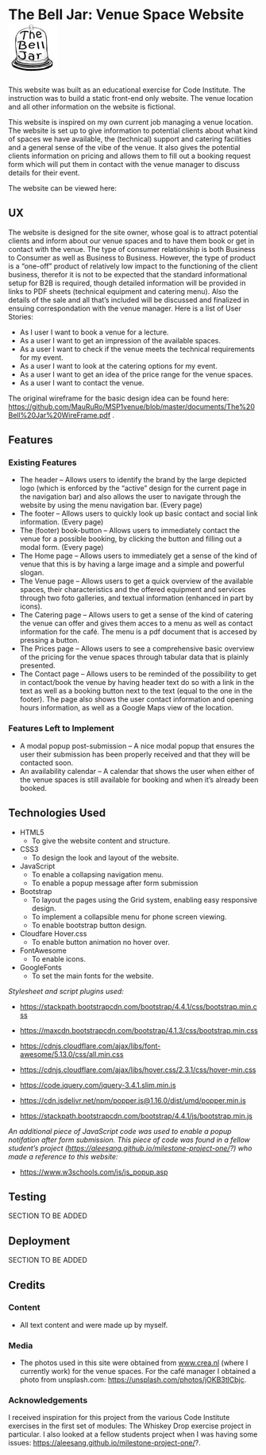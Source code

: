 
# The Bell Jar: Venue Space Website    <img src="/assets/images/the-bell-jar-logo-black.png" height="100px">

This website was built as an educational exercise for Code Institute. The instruction was to build a static front-end only website. The venue location and all other information on the website is fictional.

This website is inspired on my own current job managing a venue location. The website is set up to give information to potential clients about what kind of spaces we have available, the (technical) support and catering facilities and a general sense of the vibe of the venue. It also gives the potential clients information on pricing and allows them to fill out a booking request form which will put them in contact with the venue manager to discuss details for their event.

The website can be viewed here:

## UX ##

The website is designed for the site owner, whose goal is to attract potential clients and inform about our venue spaces and to have them book or get in contact with the venue. The type of consumer relationship is both Business to Consumer as well as Business to Business. However, the type of product is a “one-off” product of relatively low impact to the functioning of the client business, therefor it is not to be expected that the standard informational setup for B2B is required, though detailed information will be provided in links to PDF sheets (technical equipment and catering menu). Also the details of the sale and all that’s included will be discussed and finalized in ensuing correspondation with the venue manager.
Here is a list of User Stories:
* As I user I want to book a venue for a lecture.
* As a user I want to get an impression of the available spaces.
* As a user I want to check if the venue meets the technical requirements for my event.
* As a user I want to look at the catering options for my event.
* As a user I want to get an idea of the price range for the venue spaces.
* As a user I want to contact the venue.

The original wireframe for the basic design idea can be found here: https://github.com/MauRuRo/MSP1venue/blob/master/documents/The%20Bell%20Jar%20WireFrame.pdf
.


## Features ##

### Existing Features ###

* The header – Allows users to identify the brand by the large depicted logo (which is enforced by the “active” design for the current page in the navigation bar) and also allows the user to navigate through the website by using the menu navigation bar. (Every page)
* The footer – Allows users to quickly look up basic contact and social link information. (Every page)
* The (footer) book-button – Allows users to immediately contact the venue for a possible booking, by clicking the button and filling out a modal form. (Every page)
* The Home page – Allows users to immediately get a sense of the kind of venue that this is by having a large image and a simple and powerful slogan.
* The Venue page – Allows users to get a quick overview of the available spaces, their characteristics and the offered equipment and services through two foto galleries, and textual information (enhanced in part by icons).
* The Catering page – Allows users to get a sense of the kind of catering the venue can offer and gives them acces to a menu as well as contact information for the café. The menu is a pdf document that is accesed by pressing a button.
* The Prices page – Allows users to see a comprehensive basic overview of the pricing for the venue spaces through tabular data that is plainly presented.
* The Contact page – Allows users to be reminded of the possibility to get in contact/book the venue by having header text do so with a link in the text as well as a booking button next to the text (equal to the one in the footer). The page also shows the user contact information and opening hours information, as well as a Google Maps view of the location.

### Features Left to Implement ###

* A modal popup post-submission – A nice modal popup that ensures the user their submission has been properly received and that they will be contacted soon.
* An availability calendar – A calendar that shows the user when either of the venue spaces is still available for booking and when it’s already been booked.

## Technologies Used ##
* HTML5
  * To give the website content and structure.
* CSS3
  * To design the look and layout of the website.
* JavaScript
  * To enable a collapsing navigation menu.
  * To enable a popup message after form submission
* Bootstrap
  * To layout the pages using the Grid system, enabling easy responsive design.
  * To implement a collapsible menu for phone screen viewing.
  * To enable bootstrap button design.
* Cloudfare Hover.css
  * To enable button animation no hover over.
* FontAwesome
  * To enable icons.
* GoogleFonts
  * To set the main fonts for the website.

_Stylesheet and script plugins used:_
* https://stackpath.bootstrapcdn.com/bootstrap/4.4.1/css/bootstrap.min.css
* https://maxcdn.bootstrapcdn.com/bootstrap/4.1.3/css/bootstrap.min.css
* https://cdnjs.cloudflare.com/ajax/libs/font-awesome/5.13.0/css/all.min.css
* https://cdnjs.cloudflare.com/ajax/libs/hover.css/2.3.1/css/hover-min.css

* https://code.jquery.com/jquery-3.4.1.slim.min.js
* https://cdn.jsdelivr.net/npm/popper.js@1.16.0/dist/umd/popper.min.js
* https://stackpath.bootstrapcdn.com/bootstrap/4.4.1/js/bootstrap.min.js

_An additional piece of JavaScript code was used to enable a popup notifation after form submission. This piece of code was found in a fellow student’s project (https://aleesang.github.io/milestone-project-one/?) who made a reference to this website:_
* https://www.w3schools.com/js/js_popup.asp


## Testing ##

SECTION TO BE ADDED

## Deployment ##

SECTION TO BE ADDED

## Credits ##
### Content ##
* All text content and were made up by myself.
### Media ###
* The photos used in this site were obtained from www.crea.nl (where I currently work) for the venue spaces. For the café manager I obtained a photo from unsplash.com: https://unsplash.com/photos/jOKB3tlCbjc. 
### Acknowledgements ###
I received inspiration for this project from the various Code Institute exercises in the first set of modules: The Whiskey Drop exercise project in particular. I also looked at a fellow students project when I was having some issues: https://aleesang.github.io/milestone-project-one/?.

